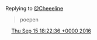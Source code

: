 Replying to [@Cheeeline](https://twitter.com/Cheeeline/status/776481125573230592)

> poepen

<img src="../../media/tweet.ico" width="12" /> [Thu Sep 15 18:22:36 +0000 2016](https://twitter.com/DromerDenker/status/776486390351749120)